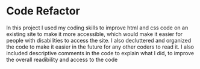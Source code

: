 # Code Refactor

In this project I used my coding skills to improve html and css code on an existing site to make it more accessible, which would make it easier for people with disabilities to access the site.
I also decluttered and organized the code to make it easier in the future for any other coders to read it.
I also included descriptive comments in the code to explain what I did, to improve the overall readibility and access to the code

